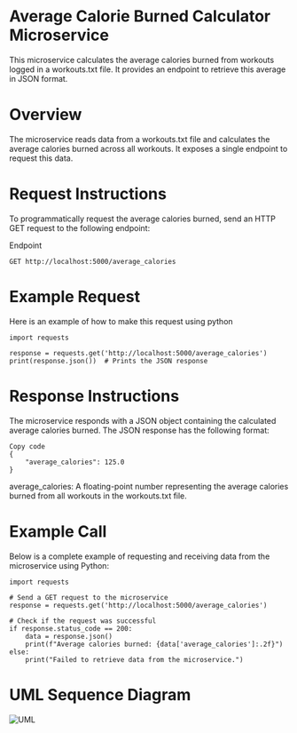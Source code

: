 # Average Calorie Burned Calculator Microservice
This microservice calculates the average calories burned from workouts logged in a workouts.txt file. It provides an endpoint to retrieve this average in JSON format.

# Overview
The microservice reads data from a workouts.txt file and calculates the average calories burned across all workouts. It exposes a single endpoint to request this data.

# Request Instructions
To programmatically request the average calories burned, send an HTTP GET request to the following endpoint:

Endpoint
```
GET http://localhost:5000/average_calories
```

# Example Request
Here is an example of how to make this request using python
```
import requests

response = requests.get('http://localhost:5000/average_calories')
print(response.json())  # Prints the JSON response
```

# Response Instructions
The microservice responds with a JSON object containing the calculated average calories burned. The JSON response has the following format:

```
Copy code
{
    "average_calories": 125.0
}
```
average_calories: A floating-point number representing the average calories burned from all workouts in the workouts.txt file.

# Example Call
Below is a complete example of requesting and receiving data from the microservice using Python:

```
import requests

# Send a GET request to the microservice
response = requests.get('http://localhost:5000/average_calories')

# Check if the request was successful
if response.status_code == 200:
    data = response.json()
    print(f"Average calories burned: {data['average_calories']:.2f}")
else:
    print("Failed to retrieve data from the microservice.")

```
    
# UML Sequence Diagram

![UML](https://github.com/user-attachments/assets/752954da-0cf4-4d64-a9d1-7ef918831d96)

